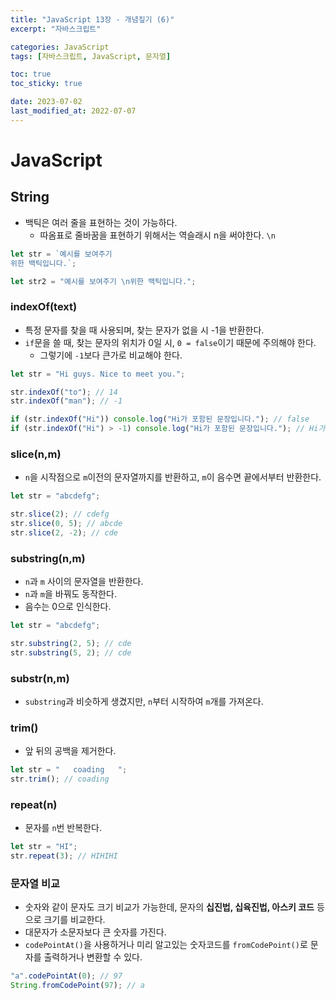 ```yaml
---
title: "JavaScript 13장 - 개념짚기 (6)"
excerpt: "자바스크립트"

categories: JavaScript
tags: [자바스크립트, JavaScript, 문자열]

toc: true
toc_sticky: true

date: 2023-07-02
last_modified_at: 2022-07-07
---
```


# JavaScript

## String

- 백틱은 여러 줄을 표현하는 것이 가능하다.
  - 따옴표로 줄바꿈을 표현하기 위해서는 역슬래시 n을 써야한다. `\n`

```js
let str = `예시를 보여주기
위한 백틱입니다.`;

let str2 = "예시를 보여주기 \n위한 백틱입니다.";
```

### indexOf(text)

- 특정 문자를 찾을 때 사용되며, 찾는 문자가 없을 시 -1을 반환한다.
- `if`문을 쓸 때, 찾는 문자의 위치가 0일 시, `0 = false`이기 때문에 주의해야 한다.
  - 그렇기에 `-1`보다 큰가로 비교해야 한다.

```js
let str = "Hi guys. Nice to meet you.";

str.indexOf("to"); // 14
str.indexOf("man"); // -1

if (str.indexOf("Hi")) console.log("Hi가 포함된 문장입니다."); // false
if (str.indexOf("Hi") > -1) console.log("Hi가 포함된 문장입니다."); // Hi가 포함된 문장입니다.
```

### slice(n,m)

- `n`을 시작점으로 `m`이전의 문자열까지를 반환하고, `m`이 음수면 끝에서부터 반환한다.

```js
let str = "abcdefg";

str.slice(2); // cdefg
str.slice(0, 5); // abcde
str.slice(2, -2); // cde
```

### substring(n,m)

- `n`과 `m` 사이의 문자열을 반환한다.
- `n`과 `m`을 바꿔도 동작한다.
- 음수는 0으로 인식한다.

```js
let str = "abcdefg";

str.substring(2, 5); // cde
str.substring(5, 2); // cde
```

### substr(n,m)

- `substring`과 비슷하게 생겼지만, `n`부터 시작하여 `m`개를 가져온다.

### trim()

- 앞 뒤의 공백을 제거한다.

```js
let str = "   coading   ";
str.trim(); // coading
```

### repeat(n)

- 문자를 `n`번 반복한다.

```js
let str = "HI";
str.repeat(3); // HIHIHI
```

### 문자열 비교

- 숫자와 같이 문자도 크기 비교가 가능한데, 문자의 **십진법, 십육진법, 아스키 코드** 등으로 크기를 비교한다.
- 대문자가 소문자보다 큰 숫자를 가진다.
- `codePointAt()`을 사용하거나 미리 알고있는 숫자코드를 `fromCodePoint()`로 문자를 출력하거나 변환할 수 있다.

```js
"a".codePointAt(0); // 97
String.fromCodePoint(97); // a
```
